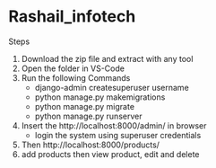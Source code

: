 # Rashail_infotech

Steps
1. Download the zip file and extract with any tool
2. Open the folder in VS-Code 
3. Run the following Commands
    - django-admin createsuperuser username
    - python manage.py makemigrations
    - python manage.py migrate
    - python manage.py runserver
4. Insert the http://localhost:8000/admin/ in browser
    - login the system using superuser credentials
5. Then http://localhost:8000/products/ 
5. add products then view product, edit and delete 
